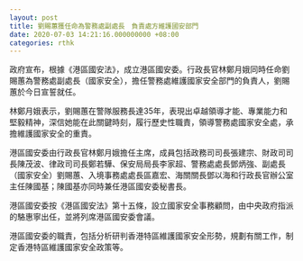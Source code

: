 ```yaml
---
layout: post
title: 劉賜蕙獲任命為警務處副處長　負責處方維護國安部門
date: 2020-07-03 14:21:16.000000000 +08:00
categories: rthk
---
```


政府宣布，根據《港區國安法》，成立港區國安委。行政長官林鄭月娥同時任命劉賜蕙為警務處副處長（國家安全），擔任警務處維護國家安全部門的負責人，劉賜蕙於今日宣誓就任。

林鄭月娥表示，劉賜蕙在警隊服務長達35年，表現出卓越領導才能、專業能力和堅毅精神，深信她能在此關鍵時刻，履行歷史性職責，領導警務處國家安全處，承擔維護國家安全的重責。

港區國安委由行政長官林鄭月娥擔任主席，成員包括政務司司長張建宗、財政司司長陳茂波、律政司司長鄭若驊、保安局局長李家超、警務處處長鄧炳強、副處長（國家安全）劉賜蕙、入境事務處處長區嘉宏、海關關長鄧以海和行政長官辦公室主任陳國基；陳國基亦同時兼任港區國安委秘書長。

港區國安委按《港區國安法》第十五條，設立國家安全事務顧問，由中央政府指派的駱惠寧出任，並將列席港區國安委會議。

港區國安委的職責，包括分析研判香港特區維護國家安全形勢，規劃有關工作，制定香港特區維護國家安全政策等。
